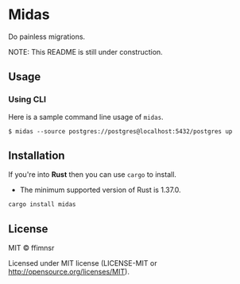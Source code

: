 # Midas

Do painless migrations.

NOTE: This README is still under construction.

## Usage

### Using CLI

Here is a sample command line usage of `midas`.

~~~
$ midas --source postgres://postgres@localhost:5432/postgres up
~~~

## Installation

If you're into **Rust** then you can use `cargo` to install.

* The minimum supported version of Rust is 1.37.0.

~~~
cargo install midas
~~~

## License

MIT © ffimnsr

Licensed under MIT license (LICENSE-MIT or http://opensource.org/licenses/MIT).
